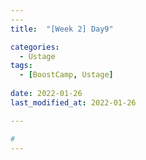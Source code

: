 ```yaml
---
​---
title:  "[Week 2] Day9"

categories:
  - Ustage
tags:
  - [BoostCamp, Ustage]
 
date: 2022-01-26
last_modified_at: 2022-01-26

​---

# 
---
```



